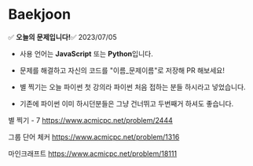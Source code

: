# Baekjoon
:white_check_mark: **오늘의 문제입니다!**:white_check_mark:
2023/07/05
- 사용 언어는 **JavaScript** 또는 **Python**입니다.
- 문제를 해결하고 자신의 코드를 "이름_문제이름"로 저장해 PR 해보세요!

- 별 찍기는 오늘 파이썬 첫 강의라 파이썬 처음 접하는 분들 하시라고 넣었습니다.
- 기존에 파이썬 이미 하시던분들은 그냥 건너뛰고 두번째거 하셔도 좋습니다.

별 찍기 - 7
https://www.acmicpc.net/problem/2444

그룹 단어 체커
https://www.acmicpc.net/problem/1316

마인크래프트
https://www.acmicpc.net/problem/18111
